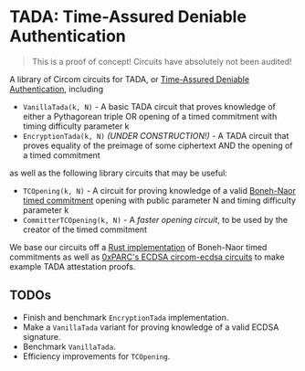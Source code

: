 # TADA: Time-Assured Deniable Authentication

> This is a proof of concept! Circuits have absolutely not been audited!

A library of Circom circuits for TADA, or [Time-Assured Deniable Authentication](https://hackmd.io/b9e47uvCQ7u8psDqM05toA), including
- `VanillaTada(k, N)` - A basic TADA circuit that proves knowledge of either a Pythagorean triple OR opening of a timed commitment with timing difficulty parameter k
- `EncryptionTada(k, N)` *(UNDER CONSTRUCTION!)* - A TADA circuit that proves equality of the preimage of some ciphertext AND the opening of a timed commitment 

as well as the following library circuits that may be useful:
- `TCOpening(k, N)` - A circuit for proving knowledge of a valid [Boneh-Naor timed commitment](https://crypto.stanford.edu/~dabo/abstracts/timedcommit.html) opening with public parameter N and timing difficulty parameter k
- `CommitterTCOpening(k, N)` - A *faster opening circuit*, to be used by the creator of the timed commitment

We base our circuits off a [Rust implementation](https://github.com/topanisto/timed-commitments) of Boneh-Naor timed commitments as well as [0xPARC's ECDSA circom-ecdsa circuits](https://github.com/0xPARC/circom-ecdsa/tree/d87eb7068cb35c951187093abe966275c1839ead) to make example TADA attestation proofs.

## TODOs
- Finish and benchmark `EncryptionTada` implementation.
- Make a `VanillaTada` variant for proving knowledge of a valid ECDSA signature.
- Benchmark `VanillaTada`.
- Efficiency improvements for `TCOpening`.